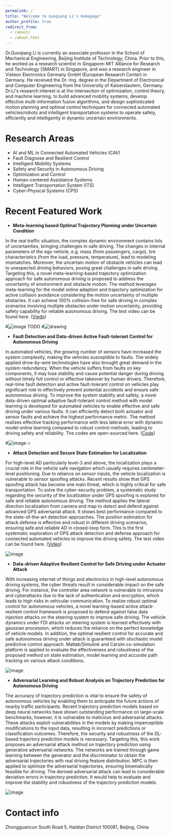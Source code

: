 ```yaml
---
permalink: /
title: "Welcome to Guoqiang Li's Homepage"
author_profile: true
redirect_from: 
  - /about/
  - /about.html
---
```


Dr.Guoqiang Li is currently an associate professor in the School of Mechanical Engineering, Beijing Institute of Technology, China. Prior to this, he worked as a research scientist in Singapore-MIT Alliance for Research and Technology (SMART) in Singapore, and was a research engineer in Visteon Electronics Germany GmbH (European Research Center) in Germany. He received the Dr.-Ing. degree in the Department of Electronical and Computer Engineering from the University of Kaiserslautern, Germany. Dr.Li's research interest is at the intersection of optimization, control theory, and machine learning, to build advanced mobility systems, develop effective multi-information fusion algorithms, and design sophisticated motion planning and optimal control techniques for connected automated vehicles/robots and intelligent transportation systems to operate safely, efficiently and intelligently in dynamic uncertain environments. 


**Research Areas**
======
-	AI and ML in Connected Automated Vehicles (CAV)
-	Fault Diagnose and Resilient Control
-	Intelligent Mobility Systems
-	Safety and Security in Autonomous Driving 
-	Optimization and Control
-	Human-centered Assistance Systems
-	Intelligent Transportation System (ITS)
-	Cyber-Physical Systems (CPS)


**Recent Featured Work**
======
- **Meta-learning based Optimal Trajectory Planning under Uncertain Condition**

In the real traffic situation, the complex dynamic environment contains lots of uncertainties, bringing challenges in safe driving. The changes in internal parameters of the ego vehicle, e.g. mass (from passengers, cargo), tire characteristics (from the load, pressure, temperature), lead to modeling mismatches. Moreover, the uncertain motion of obstacle vehicles can lead to unexpected driving behaviors, posing great challenges in safe driving. Targeting this, a novel meta-learning-based trajectory optimization approach for safe autonomous driving is proposed to address the uncertainty of environment and obstacle motion. The method leverages meta-learning for the model online adaption and trajectory optimization for active collision avoidance considering the motion uncertainty of multiple obstacles. It can achieve 100% collision-free for safe driving in complex scenarios involving multiple obstacles under motion uncertainty, providing safety capability for reliable autonomous driving. The test video can be found here. ([Viedo](https://youtu.be/Dx5L-fe4lTo))

#![image](https://github.com/user-attachments/assets/49c26738-e60c-4914-b95a-935027777bad) TODO
#<img src="./images/激光雷达.png" alt="drawing" width="10"/>

- **Fault Detection and Data-driven Active Fault-tolerant Control for Autonomous Driving**

In automated vehicles, the growing number of sensors have increased the system complexity, making the vehicles susceptible to faults. The widely applied drive-by-wire technologies have also brought great demand in the system redundancy. When the vehicle suffers from faults on key components, it may lose stability and cause potential danger during driving without timely full control or effective takeover by human drivers. Therefore, real-time fault detection and active fault-tolerant control on vehicles play significant role to effectively prevent potential accidents and ensure safe autonomous driving. To improve the system stability and safety, a novel data-driven optimal adaptive fault-tolerant control method with model learning is developed for automated vehicles to enable effective and safe driving under various faults. It can efficiently detect both actuator and sensor faults and achieve the highest performance metric. The method realizes effective tracking performance with less lateral error with dynamic model online learning compared to robust control methods, leading to driving safety and reliability. The codes are open-sourced here. ([Code](https://github.com/mobility-23/Fault-Tolerant-Control-System))

#![image](https://github.com/user-attachments/assets/909b86a0-66fd-4589-9d79-7ede4ea5f3f2)
<img src="./images/lu.jpg" alt="drawing" width="10"/>

- **Attack Detection and Secure State Estimation for Localization**

For high-level AD particularly level-3 and above, the localization plays a crucial role in the vehicle safe navigation which usually requires centimeter-level positioning. Due to reliance on sensor inputs, the vehicle localization is vulnerable to sensor spoofing attacks. Recent results show that GPS spoofing attack has become one main threat,  which is highly critical for safe transportation. To solve the cyber-security problem, a systematic study regarding the security of the localization under GPS spoofing is explored for safe and reliable autonomous driving. The method applies the lateral direction localization from camera and map to detect and defend against advanced GPS adversarial attack. It shows best performance compared to the state-of-the-art detection approaches. The position estimation for attack defense is effective and robust in different driving scenarios, ensuring safe and reliable AD in closed-loop form. This is the first systematic exploration of GPS attack detection and defense approach for connected automated vehicles to improve the driving safety. The test video can be found here. ([Video](https://youtu.be/EoVc7oahOx4))

![image](https://github.com/user-attachments/assets/8b597a22-8912-4e9b-8046-17b360d765c1)


- **Data-driven Adaptive Resilient Control for Safe Driving under Actuator Attack**

With increasing internet of things and electronics in high-level autonomous driving systems, the cyber threats result in considerable impact on the safe driving. For instance, the controller area network is vulnerable to intrusions and cyberattacks due to the lack of authentication and encryption, which leads to high risks in vehicular communication. To realize robust optimal control for autonomous vehicles, a novel learning-based active attack-resilient control framework is proposed to defend against false data injection attacks on the steering system to improve safe driving. The vehicle dynamics under FDI attacks on steering system is learned effectively with gaussian procession, which reduces the reliance on the perfect knowledge of vehicle models. In addition, the optimal resilient control for accurate and safe autonomous driving under attack is guaranteed with stochastic model predictive control approach. Matlab/Simulink and Carsim co-simulation platform is applied to evaluate the effectiveness and robustness of the proposed method on state estimation, model learning and accurate path tracking on various attack conditions. 

![image](https://github.com/user-attachments/assets/a1bfcfae-9fac-47a0-93cc-707823a1db1e)


- **Adversarial Learning and Robust Analysis on Trajectory Prediction for Autonomous Driving**

The accuracy of trajectory prediction is vital to ensure the safety of autonomous vehicles by enabling them to anticipate the future actions of nearby traffic participants. Recent trajectory prediction models based on deep neural networks have shown outstanding performance on large-scale benchmarks; however, it is vulnerable to malicious and adversarial attacks. These attacks exploit vulnerabilities in the models by making imperceptible modifications to the input data, resulting in incorrect predictions or classification outcomes. Therefore, the security and robustness of the DL-based trajectory prediction models is necessary. Targeting this, this work proposes an adversarial attack method on trajectory prediction using generative adversarial networks. The networks are trained through game learning between the generator and the discriminator to obtain the adversarial trajectories with real driving feature distribution. MPC is then applied to optimize the adversarial trajectories, ensuring kinematically feasible for driving. The derived adversarial attack can lead to considerable deviation errors in trajectory prediction. It would help to evaluate and improve the stability and robustness of the trajectory prediction models.

![image](https://github.com/user-attachments/assets/6f2aeb82-82c9-4a17-93f7-4992394062e0)



Contact info
======
Zhongguancun South Road 5, Haidian District
100081, Beijing, China
